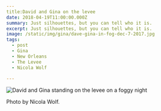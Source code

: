```yaml
---
title:David and Gina on the levee 
date: 2018-04-19T11:00:00.000Z
summary: Just silhouettes, but you can tell who it is.
excerpt: Just silhouettes, but you can tell who it is.
image: /static/img/gina/dave-gina-in-fog-dec-7-2017.jpg
tags:
  - post 
  - Gina
  - New Orleans
  - The Levee
  - Nicola Wolf
  
---
```


![David and Gina standing on the levee on a foggy night](/static/img/gina/dave-gina-in-fog-dec-7-2017.jpg "David and gina standing on the levee on a foggy night")

Photo by Nicola Wolf.